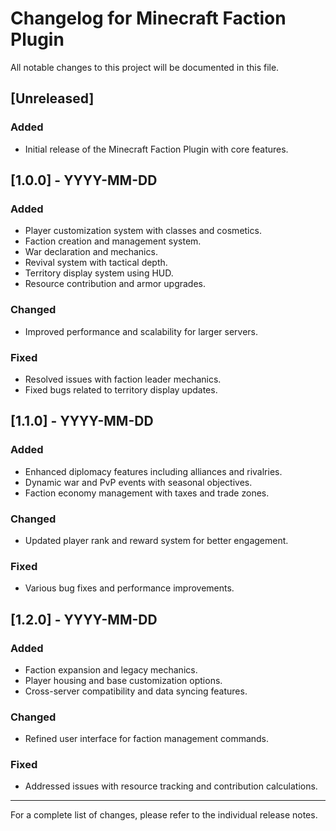 # Changelog for Minecraft Faction Plugin

All notable changes to this project will be documented in this file.

## [Unreleased]

### Added
- Initial release of the Minecraft Faction Plugin with core features.

## [1.0.0] - YYYY-MM-DD
### Added
- Player customization system with classes and cosmetics.
- Faction creation and management system.
- War declaration and mechanics.
- Revival system with tactical depth.
- Territory display system using HUD.
- Resource contribution and armor upgrades.

### Changed
- Improved performance and scalability for larger servers.

### Fixed
- Resolved issues with faction leader mechanics.
- Fixed bugs related to territory display updates.

## [1.1.0] - YYYY-MM-DD
### Added
- Enhanced diplomacy features including alliances and rivalries.
- Dynamic war and PvP events with seasonal objectives.
- Faction economy management with taxes and trade zones.

### Changed
- Updated player rank and reward system for better engagement.

### Fixed
- Various bug fixes and performance improvements.

## [1.2.0] - YYYY-MM-DD
### Added
- Faction expansion and legacy mechanics.
- Player housing and base customization options.
- Cross-server compatibility and data syncing features.

### Changed
- Refined user interface for faction management commands.

### Fixed
- Addressed issues with resource tracking and contribution calculations.

---

For a complete list of changes, please refer to the individual release notes.
